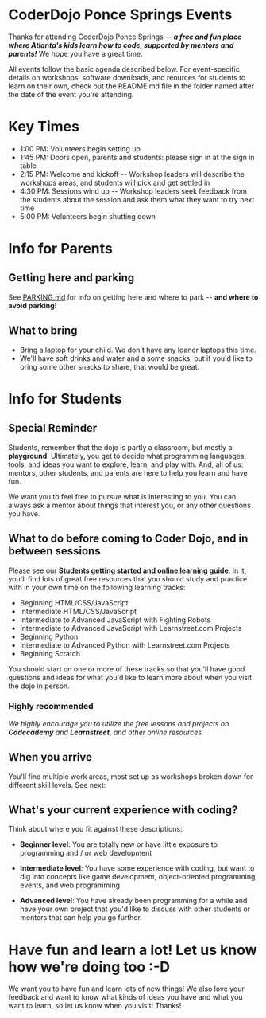 # CoderDojo Ponce Springs Events 

Thanks for attending CoderDojo Ponce Springs -- **_a free and fun place where Atlanta's kids learn how to code, 
supported by mentors and parents!_** We hope you have a great time.

All events follow the basic agenda described below. For event-specific details on workshops, software downloads, and 
reources for students to learn on their own, check out the README.md file in the folder named after the date of the event you're attending.

# Key Times

* 1:00 PM: Volunteers begin setting up
* 1:45 PM: Doors open, parents and students: please sign in at the sign in table
* 2:15 PM: Welcome and kickoff -- Workshop leaders will describe the workshops areas, and students will pick and get settled in
* 4:30 PM: Sessions wind up -- Workshop leaders seek feedback from the students about the session and ask them 
what they want to try next time
* 5:00 PM: Volunteers begin shutting down

# Info for Parents

## Getting here and parking

See [PARKING.md](../PARKING.md) for info on getting here and where to park -- **and where to avoid parking**!

## What to bring

* Bring a laptop for your child. We don't have any loaner laptops this time.
* We'll have soft drinks and water and a some snacks, but if you'd like to bring some other snacks to share, 
that would be great.

# Info for Students

## Special Reminder

Students, remember that the dojo is partly a classroom, but mostly a **playground**. Ultimately, you get to decide 
what programming languages, tools, and ideas you want to explore, learn, and play with. 
And, all of us: mentors, other students, and parents are here to help you learn and have fun.

We want you to feel free to pursue what is interesting to you. You can always ask a mentor about things that 
interest you, or any other questions you have.

## What to do before coming to Coder Dojo, and in between sessions

Please see our **[Students getting started and online learning guide](https://github.com/CoderDojoPonceSprings/Events/blob/master/Students_Getting_Started.md)**. In it, you'll find lots of great free resources that you should study and practice with in your own time on the following learning tracks:

* Beginning HTML/CSS/JavaScript
* Intermediate HTML/CSS/JavaScript
* Intermediate to Advanced JavaScript with Fighting Robots
* Intermediate to Advanced JavaScript with Learnstreet.com Projects
* Beginning Python
* Intermediate to Advanced Python with Learnstreet.com Projects
* Beginning Scratch

You should start on one or more of these tracks so that you'll have good questions and ideas for what you'd like to learn more about when you visit the dojo in person. 

### Highly recommended

_We highly encourage you to utilize the free lessons and projects on **Codecademy** and **Learnstreet**, and other online resources._


## When you arrive

You'll find multiple work areas, most set up as workshops broken down for different skill 
levels. See next:

## What's your current experience with coding?

Think about where you fit against these descriptions:

* **Beginner level**: You are totally new or have little exposure to programming and / or web development

* **Intermediate level**: You have some experience with coding, but want to dig into concepts like game development, 
object-oriented programming, events, and web programming

* **Advanced level**: You have already been programming for a while and have your own project that you'd like to 
discuss with other students or mentors that can help you go further.

# Have fun and learn a lot! Let us know how we're doing too :-D

We want you to have fun and learn lots of new things! We also love your feedback and want to know what kinds of ideas you have and what you want to learn, so let us know when you visit! Thanks!
